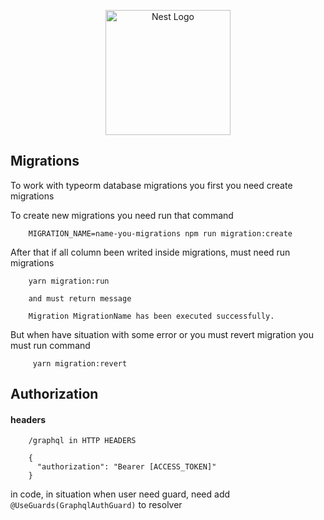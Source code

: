 <p align="center">
  <a href="http://nestjs.com/" target="blank"><img src="https://nestjs.com/img/logo-small.svg" width="200" alt="Nest Logo" /></a>
</p>

[circleci-image]: https://img.shields.io/circleci/build/github/nestjs/nest/master?token=abc123def456
[circleci-url]: https://circleci.com/gh/nestjs/nest

## Migrations

To work with typeorm database migrations you first you need create migrations


To create new migrations you need run that command
```
    MIGRATION_NAME=name-you-migrations npm run migration:create
```

After that if all column been writed inside migrations, must need run migrations

```
    yarn migration:run
    
    and must return message
    
    Migration MigrationName has been executed successfully.
```

But when have situation with some error or you must revert migration you must run command

```
     yarn migration:revert
```

## Authorization

#### headers

```
    /graphql in HTTP HEADERS
    
    {
      "authorization": "Bearer [ACCESS_TOKEN]"
    }
```

in code, in situation when user need guard, need add ```   @UseGuards(GraphqlAuthGuard) ``` to resolver

